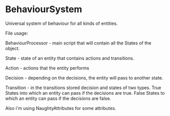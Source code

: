 # BehaviourSystem
Universal system of behaviour for all kinds of entities.

File usage:

BehaviourProcessor - main script that will contain all the States of the object.

State - state of an entity that contains actions and transitions.

Action - actions that the entity performs

Decision - depending on the decisions, the entity will pass to another state.

Transition - in the transitions stored decision and states of two types. True States into which an entity can pass if the decisions are true. False States to which an entity can pass if the decisions are false.

Also i'm using NaughtyAttributes for some attributes.





